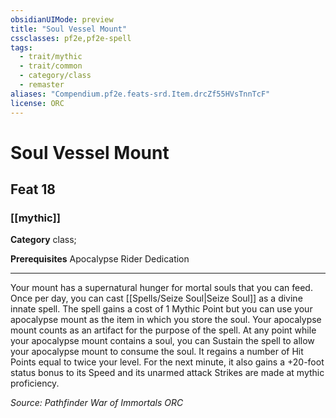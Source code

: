 ```yaml
---
obsidianUIMode: preview
title: "Soul Vessel Mount"
cssclasses: pf2e,pf2e-spell
tags:
  - trait/mythic
  - trait/common
  - category/class
  - remaster
aliases: "Compendium.pf2e.feats-srd.Item.drcZf55HVsTnnTcF"
license: ORC
---
```

# Soul Vessel Mount
## Feat 18
### [[mythic]]

**Category** class; 



**Prerequisites** Apocalypse Rider Dedication
* * *
Your mount has a supernatural hunger for mortal souls that you can feed. Once per day, you can cast [[Spells/Seize Soul|Seize Soul]] as a divine innate spell. The spell gains a cost of 1 Mythic Point but you can use your apocalypse mount as the item in which you store the soul. Your apocalypse mount counts as an artifact for the purpose of the spell. At any point while your apocalypse mount contains a soul, you can Sustain the spell to allow your apocalypse mount to consume the soul. It regains a number of Hit Points equal to twice your level. For the next minute, it also gains a +20-foot status bonus to its Speed and its unarmed attack Strikes are made at mythic proficiency.

*Source: Pathfinder War of Immortals*
*ORC*